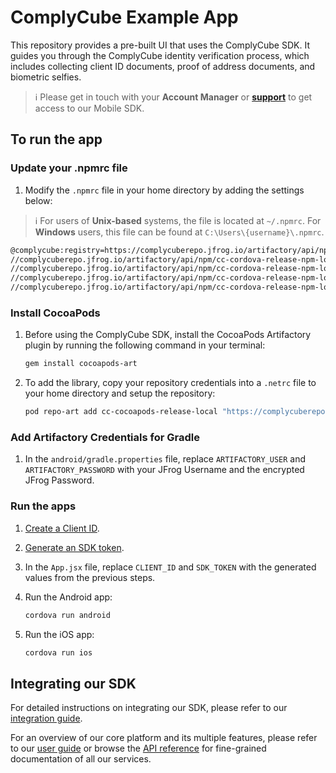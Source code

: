 # ComplyCube Example App

This repository provides a pre-built UI that uses the ComplyCube SDK. It guides you through the ComplyCube identity verification process, which includes collecting client ID documents, proof of address documents, and biometric selfies.

> :information_source: Please get in touch with your **Account Manager** or **[support](https://support.complycube.com/hc/en-gb/requests/new)** to get access to our Mobile SDK.

## To run the app

### Update your .npmrc file

1. Modify the `.npmrc` file in your home directory by adding the settings below:

> :information_source: For users of **Unix-based** systems, the file is located at `~/.npmrc`.
For **Windows** users, this file can be found at `C:\Users\{username}\.npmrc`.

```bash
@complycube:registry=https://complycuberepo.jfrog.io/artifactory/api/npm/cc-cordova-release-npm-local/
//complycuberepo.jfrog.io/artifactory/api/npm/cc-cordova-release-npm-local/:_password=<PASSWORD>
//complycuberepo.jfrog.io/artifactory/api/npm/cc-cordova-release-npm-local/:username=<EMAIL>
//complycuberepo.jfrog.io/artifactory/api/npm/cc-cordova-release-npm-local/:email=<EMAIL>
//complycuberepo.jfrog.io/artifactory/api/npm/cc-cordova-release-npm-local/:always-auth=true
```

### Install CocoaPods

1. Before using the ComplyCube SDK, install the CocoaPods Artifactory plugin by running the following command in your terminal:

   ```bash
   gem install cocoapods-art
   ```

2. To add the library, copy your repository credentials into a `.netrc` file to your home directory and setup the repository:

   ```bash
   pod repo-art add cc-cocoapods-release-local "https://complycuberepo.jfrog.io/artifactory/api/pods/cc-cocoapods-release-local"
   ```

### Add Artifactory Credentials for Gradle

1. In the `android/gradle.properties` file, replace `ARTIFACTORY_USER` and `ARTIFACTORY_PASSWORD` with your JFrog Username and the encrypted JFrog Password.

### Run the apps

1. [Create a Client ID](https://docs.complycube.com/documentation/guides/mobile-sdk-guide/mobile-sdk-integration-guide#id-2.-create-a-client).
2. [Generate an SDK token](https://docs.complycube.com/documentation/guides/mobile-sdk-guide/mobile-sdk-integration-guide#id-3.-generate-an-sdk-token).
3. In the `App.jsx` file, replace `CLIENT_ID` and `SDK_TOKEN` with the generated values from the previous steps.
4. Run the Android app:

   ```bash
   cordova run android
   ```

5. Run the iOS app:

   ```bash
   cordova run ios
   ```

## Integrating our SDK

For detailed instructions on integrating our SDK, please refer to our [integration guide](https://docs.complycube.com/documentation/guides/mobile-sdk-guide/mobile-sdk-integration-guide).

For an overview of our core platform and its multiple features, please refer to our [user guide](https://doc.complycube.com) or browse the [API reference](https://docs.complycube.com/api-reference) for fine-grained documentation of all our services.
